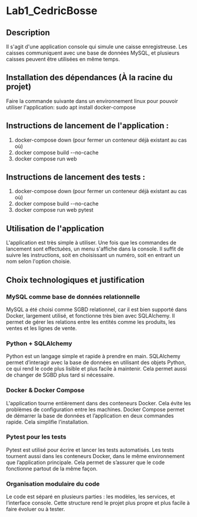 # Lab1_CedricBosse
## Description
Il s'agit d'une application console qui simule une caisse enregistreuse. Les caisses communiquent avec une base de données MySQL, 
et plusieurs caisses peuvent être utilisées en même temps.

## Installation des dépendances (À la racine du projet) 
Faire la commande suivante dans un environnement linux pour pouvoir utiliser l'application:
sudo apt install docker-compose

## Instructions de lancement de l'application :
1. docker-compose down (pour fermer un conteneur déjà existant au cas où)
2. docker compose build --no-cache
3. docker compose run web

## Instructions de lancement des tests :
1. docker-compose down (pour fermer un conteneur déjà existant au cas où)
2. docker compose build --no-cache
3. docker compose run web pytest

## Utilisation de l'application
L'application est très simple à utiliser. Une fois que les commandes de lancement sont effectuées, un menu s'affiche dans la console. Il suffit de suivre les instructions, soit en choisissant un numéro, soit en entrant un nom selon l'option choisie.

## Choix technologiques et justification

### MySQL comme base de données relationnelle  
MySQL a été choisi comme SGBD relationnel, car il est bien supporté dans Docker, largement utilisé, et fonctionne très bien avec SQLAlchemy. Il permet de gérer les relations entre les entités comme les produits, les ventes et les lignes de vente.

### Python + SQLAlchemy  
Python est un langage simple et rapide à prendre en main. SQLAlchemy permet d’interagir avec la base de données en utilisant des objets Python, ce qui rend le code plus lisible et plus facile à maintenir. Cela permet aussi de changer de SGBD plus tard si nécessaire.

### Docker & Docker Compose  
L'application tourne entièrement dans des conteneurs Docker. Cela évite les problèmes de configuration entre les machines. Docker Compose permet de démarrer la base de données et l’application en deux commandes rapide. Cela simplifie l’installation.

### Pytest pour les tests  
Pytest est utilisé pour écrire et lancer les tests automatisés. Les tests tournent aussi dans les conteneurs Docker, dans le même environnement que l’application principale. Cela permet de s’assurer que le code fonctionne partout de la même façon.

### Organisation modulaire du code  
Le code est séparé en plusieurs parties : les modèles, les services, et l’interface console. Cette structure rend le projet plus propre et plus facile à faire évoluer ou à tester.


